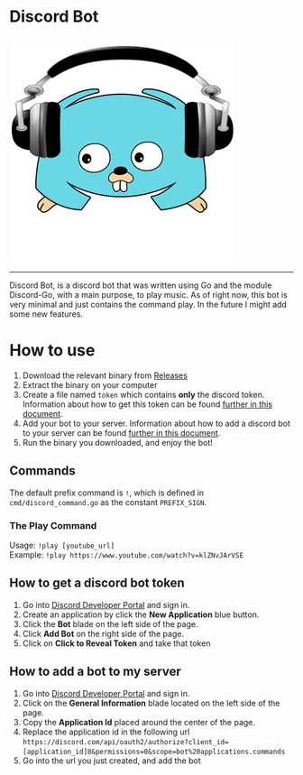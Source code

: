 # Discord Bot

![Discord Bot](/docs/discordgo-music.png)

----

Discord Bot, is a discord bot that was written using Go and the module Discord-Go, with a main purpose, to play music. As of right now, this bot is very minimal and just contains the command play. In the future I might add some new features.

# How to use
1. Download the relevant binary from [Releases](https://github.com/hayunofek/discord-bot/releases)
1. Extract the binary on your computer
1. Create a file named `token` which contains **only** the discord token. Information about how to get this token can be found [further in this document](#how-to-get-a-discord-bot-token).
1. Add your bot to your server. Information about how to add a discord bot to your server can be found [further in this document](#how-to-add-a-bot-to-my-server).
1. Run the binary you downloaded, and enjoy the bot!

## Commands
The default prefix command is `!`, which is defined in `cmd/discord_command.go` as the constant `PREFIX_SIGN`.
### The Play Command
Usage: `!play [youtube_url]`  
Example: `!play https://www.youtube.com/watch?v=klZNvJArVSE`

## How to get a discord bot token
1. Go into [Discord Developer Portal](https://discord.com/developers/applications) and sign in.
2. Create an application by click the **New Application** blue button.
3. Click the **Bot** blade on the left side of the page.
4. Click **Add Bot** on the right side of the page.
5. Click on **Click to Reveal Token** and take that token

## How to add a bot to my server
1. Go into [Discord Developer Portal](https://discord.com/developers/applications) and sign in.
2. Click on the **General Information** blade located on the left side of the page.
3. Copy the **Application Id** placed around the center of the page.
4. Replace the application id in the following url `https://discord.com/api/oauth2/authorize?client_id=[application_id]8&permissions=0&scope=bot%20applications.commands`
5. Go into the url you just created, and add the bot
